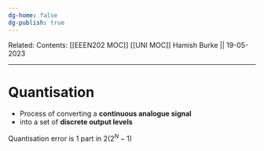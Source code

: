 ```yaml
---
dg-home: false
dg-publish: true
---
```

Related: 
Contents: [[EEEN202 MOC]]
[[UNI MOC]]
Hamish Burke || 19-05-2023
***

# Quantisation

- Process of converting a **continuous analogue signal**
- into a set of **discrete output levels**

Quantisation error is 1 part in $2(2^N-1)$



